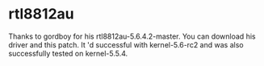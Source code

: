 # rtl8812au
Thanks to gordboy for his rtl8812au-5.6.4.2-master.
You can download his driver and this patch.
It 'd successful with kernel-5.6-rc2 and was also successfully tested on kernel-5.5.4.
